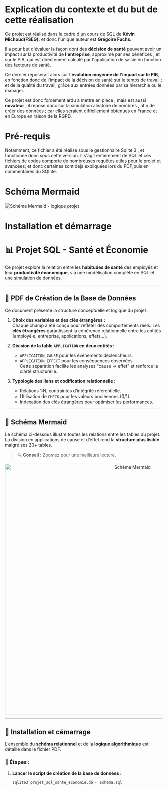 # Explication du contexte et du but de cette réalisation 

Ce projet est réalisé dans le cadre d'un cours de SQL de **Kévin Michoud(FSEG).** et donc l'unique auteur est **Grégoire Fuchs**.

Il a pour but d'évaluer la façon dont des **décision de  santé** peuvent avoir un impact sur la productivité de **l'entreprise**, approximé par ses bénéfices ; et sur le PIB, qui est directement calculé par l'application de saisie en fonction des facteurs de santé. 

Ce dernier reposerait alors sur l'**évalution moyenne de l'impact sur le PIB**, en fonction donc de l'impact de la décision de santé sur le temps de travail ; et de la qualité du travail, grâce aux entrées données par sa hierarchie ou le manager. 

Ce projet est donc forcément ardu à mettre en place ; mais est  aussi **novateur** ; il repose donc sur la simulation aléatoire de nombres , afin de créer des données ; car elles seraient difficilement obtenues en France et en Europe en raison de la RGPD. 

# Pré-requis 
Notamment, ce fichier a été réalisé sous le gestionnaire Sqlite 3 , et fonctionne donc sous cette version. 
Il s'agit entièrement de SQL et ces fichiers de codes  comporte de nombreuses requêtes  utiles pour le projet et avancées; et donc certaines sont déjà expliquées lors du PDF;puis en commentaires du SQLite. 

# Schéma Mermaid
![Schéma Mermaid - logique projet](1.But%20du%20projet%20et%20logique%20algorithmique%20et%20%C3%A9conomique/Editor%20_%20Mermaid%20Chart-2025-05-09-195530.png)


# Installation et démarrage

# 📊 Projet SQL - Santé et Économie

Ce projet explore la relation entre les **habitudes de santé** des employés et leur **productivité économique**, via une modélisation complète en SQL et une simulation de données.

---

## 📄 PDF de Création de la Base de Données

Ce document présente la structure conceptuelle et logique du projet :

1. **Choix des variables et des clés étrangères :**  
   Chaque champ a été conçu pour refléter des comportements réels. Les **clés étrangères** garantissent la cohérence relationnelle entre les entités (employé·e, entreprise, applications, effets...).

2. **Division de la table `APPLICATION` en deux entités :**  
   - `APPLICATION_CAUSE` pour les événements déclencheurs.
   - `APPLICATION_EFFECT` pour les conséquences observées.  
   Cette séparation facilite les analyses "cause → effet" et renforce la clarté structurelle.

3. **Typologie des liens et codification relationnelle :**  
   - Relations 1:N, contraintes d’intégrité référentielle.
   - Utilisation de `CHECK` pour les valeurs booléennes (0/1).
   - Indexation des clés étrangères pour optimiser les performances.

---

## 🧭 Schéma Mermaid

Le schéma ci-dessous illustre toutes les relations entre les tables du projet.  
La division en applications de cause et d’effet rend la **structure plus lisible** malgré ses 20+ tables.

> 🔍 **Conseil :** Zoomez pour une meilleure lecture.

<p align="center">
  <img src="1.But%20du%20projet%20et%20logique%20algorithmique%20et%20%C3%A9conomique/Editor%20_%20Mermaid%20Chart-2025-05-09-195530.png" alt="Schéma Mermaid" width="800"/>
</p>

---

## 🚀 Installation et cémarrage
L’ensemble du **schéma relationnel** et de la **logique algorithmique** est détaillé dans le fichier PDF.

### 🧾 Étapes :

1. **Lancer le script de création de la base de données :**

   ```bash
   sqlite3 projet_sql_sante_economie.db < schema.sql


